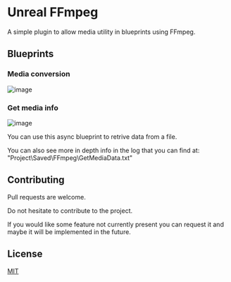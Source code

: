 # Unreal FFmpeg

A simple plugin to allow media utility in blueprints using FFmpeg.

## Blueprints

### Media conversion
![image](https://github.com/AlePre2/Unreal-FFmpeg/assets/56503173/ce8a2571-78a1-40c2-9f5d-5f8a28585ba9)

### Get media info
![image](https://github.com/AlePre2/Unreal-FFmpeg/assets/56503173/f82bbc8b-a18a-4420-87c3-1d4e003b97a8)

You can use this async blueprint to retrive data from a file.

You can also see more in depth info in the log that you can find at: "Project\Saved\FFmpeg\GetMediaData.txt"



## Contributing

Pull requests are welcome.

Do not hesitate to contribute to the project.

If you would like some feature not currently present you can request it and maybe it will be implemented in the future.

## License

[MIT](https://choosealicense.com/licenses/mit/)
